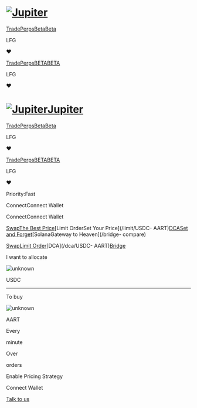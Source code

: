 # [![Jupiter](/svg/jupiter-logo.svg)](/)

[Trade](/)[PerpsBetaBeta](/perps)

LFG

❤️

[Trade](/)[PerpsBETABETA](/perps)

LFG

❤️

# [![Jupiter](/svg/jupiter-logo.svg)Jupiter](/)

[Trade](/)[PerpsBetaBeta](/perps)

LFG

❤️

[Trade](/)[PerpsBETABETA](/perps)

LFG

❤️

Priority:Fast

ConnectConnect Wallet

ConnectConnect Wallet

[SwapThe Best Price](/swap/USDC-AART)[Limit OrderSet Your Price](/limit/USDC-
AART)[DCASet and Forget](/dca/USDC-AART)[SolanaGateway to Heaven](/bridge-
compare)

[Swap](/swap/USDC-AART)[Limit Order](/limit/USDC-AART)[DCA](/dca/USDC-
AART)[Bridge](/bridge-compare)

I want to allocate

![unknown](/coins/unknown.svg)

USDC

* * *

To buy

![unknown](/coins/unknown.svg)

AART

Every

minute

Over

orders

Enable Pricing Strategy

Connect Wallet

[](https://discord.gg/jup)[](https://twitter.com/JupiterExchange)[](https://www.reddit.com/r/jupiterexchange)[](https://station.jup.ag/guides)

[ Talk to us](https://discord.gg/jup)

